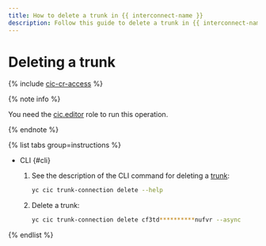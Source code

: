 ```yaml
---
title: How to delete a trunk in {{ interconnect-name }}
description: Follow this guide to delete a trunk in {{ interconnect-name }}.
---
```


# Deleting a trunk

{% include [cic-cr-access](../../_includes/interconnect/cic-cr-access.md) %}

{% note info %}

You need the [cic.editor](../security/index.md#cic-editor) role to run this operation.

{% endnote %}

{% list tabs group=instructions %}

- CLI {#cli}

  1. See the description of the CLI command for deleting a [trunk](../concepts/trunk.md):

      ```bash
      yc cic trunk-connection delete --help
      ```

  1. Delete a trunk:

      ```bash
      yc cic trunk-connection delete cf3td**********nufvr --async
      ```

{% endlist %}
